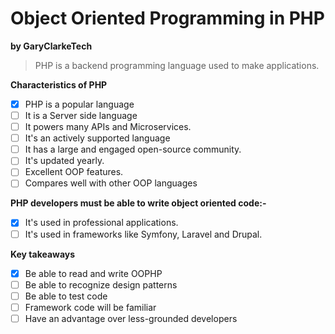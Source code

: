 # Object Oriented Programming in PHP
**by GaryClarkeTech**

> PHP is a backend programming language used to make applications.

**Characteristics of PHP**
- [x] PHP is a popular language
- [ ] It is a Server side language
- [ ] It powers many APIs and Microservices.
- [ ] It's an actively supported language
- [ ] It has a large and engaged open-source community.
- [ ] It's updated yearly.
- [ ] Excellent OOP features.
- [ ] Compares well with other OOP languages

**PHP developers must be able to write object oriented code:-**
- [x] It's used in professional applications.
- [ ] It's used in frameworks like Symfony, Laravel and Drupal.

**Key takeaways**
- [x] Be able to read and write OOPHP
- [ ] Be able to recognize design patterns
- [ ] Be able to test code
- [ ] Framework code will be familiar
- [ ] Have an advantage over less-grounded developers
